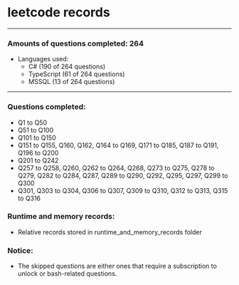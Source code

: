 # leetcode records
-----
### Amounts of questions completed: 264
- Languages used:
  - C# (190 of 264 questions)
  - TypeScript (61 of 264 questions)
  - MSSQL (13 of 264 questions)
-----
### Questions completed:
- Q1 to Q50
- Q51 to Q100
- Q101 to Q150
- Q151 to Q155, Q160, Q162, Q164 to Q169, Q171 to Q185, Q187 to Q191, Q196 to Q200
- Q201 to Q242
- Q257 to Q258, Q260, Q262 to Q264, Q268, Q273 to Q275, Q278 to Q279, Q282 to Q284, Q287, Q289 to Q290, Q292, Q295, Q297, Q299 to Q300
- Q301, Q303 to Q304, Q306 to Q307, Q309 to Q310, Q312 to Q313, Q315 to Q316
### Runtime and memory records:
- Relative records stored in runtime_and_memory_records folder
### Notice:
- The skipped questions are either ones that require a subscription to unlock or bash-related questions.